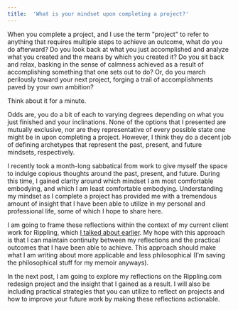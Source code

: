 ```yaml
---
title:  'What is your mindset upon completing a project?'
---
```


When you complete a project, and I use the term "project" to refer to anything that requires multiple steps to achieve an outcome, what do you do afterward? Do you look back at what you just accomplished and analyze what you created and the means by which you created it? Do you sit back and relax, basking in the sense of calmness achieved as a result of accomplishing something that one sets out to do? Or, do you march perilously toward your next project, forging a trail of accomplishments paved by your own ambition?

Think about it for a minute.

Odds are, you do a bit of each to varying degrees depending on what you just finished and your inclinations. None of the options that I presented are mutually exclusive, nor are they representative of every possible state one might be in upon completing a project. However, I think they do a decent job of defining archetypes that represent the past, present, and future mindsets, respectively.

I recently took a month-long sabbatical from work to give myself the space to indulge copious thoughts around the past, present, and future. During this time, I gained clarity around which mindset I am most comfortable embodying, and which I am least comfortable embodying. Understanding my mindset as I complete a project has provided me with a tremendous amount of insight that I have been able to utilize in my personal and professional life, some of which I hope to share here. 

I am going to frame these reflections within the context of my current client work for Rippling, which [I talked about earlier](blog/re-architecting-rippling-css). My hope with this approach is that I can maintain continuity between my reflections and the practical outcomes that I have been able to achieve. This approach should make what I am writing about more applicable and less philosophical (I’m saving the philosophical stuff for my memoir anyways). 

In the next post, I am going to explore my reflections on the Rippling.com redesign project and the insight that I gained as a result. I will also be including practical strategies that you can utilize to reflect on projects and how to improve your future work by making these reflections actionable.
